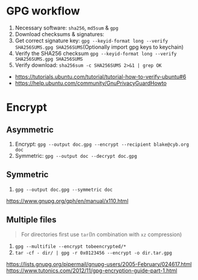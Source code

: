 # GPG workflow

1. Necessary software: `sha256`, `md5sum` & `gpg`
2. Download checksums & signatures: 
3. Get correct signature key: `gpg --keyid-format long --verify SHA256SUMS.gpg SHA256SUMS`(Optionally import gpg keys to keychain)
4. Verify the SHA256 checksum `gpg --keyid-format long --verify SHA256SUMS.gpg SHA256SUMS`
5. Verify download: `sha256sum -c SHA256SUMS 2>&1 | grep OK`

* <https://tutorials.ubuntu.com/tutorial/tutorial-how-to-verify-ubuntu#6>
* <https://help.ubuntu.com/community/GnuPrivacyGuardHowto>

# Encrypt

## Asymmetric

1. Encrypt: `gpg --output doc.gpg --encrypt --recipient blake@cyb.org doc`
2. Symmetric: `gpg --output doc --decrypt doc.gpg`

## Symmetric

1. `gpg --output doc.gpg --symmetric doc`

<https://www.gnupg.org/gph/en/manual/x110.html>

## Multiple files

> For directories first use `tar`(In combination with `xz` compression)

1. `gpg --multifile --encrypt tobeencrypted/*`
2. `tar -cf - dir/ | gpg -r 0x0123456 --encrypt -o dir.tar.gpg`

<https://lists.gnupg.org/pipermail/gnupg-users/2005-February/024617.html>
<https://www.tutonics.com/2012/11/gpg-encryption-guide-part-1.html>
